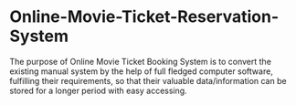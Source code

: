 # Online-Movie-Ticket-Reservation-System
The purpose of Online Movie Ticket Booking System is to convert the existing manual system by the help of full fledged computer software, fulfilling their requirements, so that their valuable data/information can be stored for a longer period with easy accessing.
